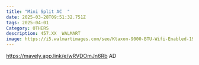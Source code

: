 ```yaml
---
title: "Mini Split AC  "
date: 2025-03-28T09:51:32.751Z
tags: 2025-04-01
Category: OTHERS
description: 457.XX  WALMART
image: https://i5.walmartimages.com/seo/Ktaxon-9000-BTU-Wifi-Enabled-19-Seer-Mini-Split-Air-Conditioner-Heater-AC-115V_9ddc0e16-e27f-42db-b396-cb7cdd694af8.5fd188946e082371fac9c7b54961b947.jpeg?odnHeight=2000&odnWidth=2000&odnBg=FFFFFF
---
```

https://mavely.app.link/e/wRVDOmJn6Rb   AD